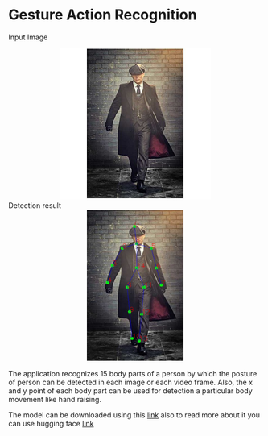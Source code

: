 # Gesture Action Recognition


Input Image
<div style="text-align:center;">
  <img src="./source/image1.jpg" alt="input image" height="300">
</div>
Detection result
<div style="text-align:center;">
  <img src="./source/result1.jpg" alt="result" height="300">
</div>


The application recognizes 15 body parts of a person by which the posture of person can be detected in each image or each video frame. Also, the x and y point of each body part can be used for detection a particular body movement like hand raising.

The model can be downloaded using this [link](https://huggingface.co/Tlaloc-Es/openpose/resolve/main/pose_iter_160000.caffemodel) also to read more about it you can use hugging face [link](https://huggingface.co/Tlaloc-Es/openpose/tree/main) 
